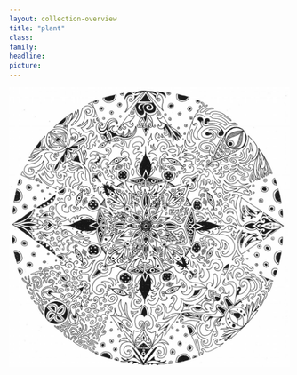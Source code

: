 ```yaml
---
layout: collection-overview
title: "plant"
class:	
family:
headline:
picture:
---
```


[![plant](/assets/img/mandalas/plant-1200w.jpg)](/assets/img/mandalas/plant-1200w.jpg)
